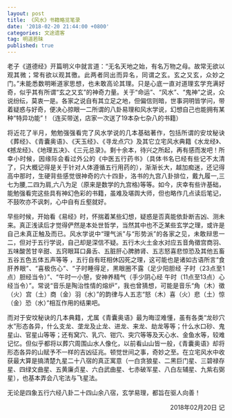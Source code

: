 ```yaml
---
layout: post
title: 《风水》书籍略览笔录
date: '2018-02-20 21:44:00 +0800'
categories: 文途遗客
tag: 明道若昧
published: true
---
```

<p align="justify">老子《道德经》开篇明义中就言道：“无名天地之始，有名万物之母。故常无欲以观其微；常有欲以观其徼。此两者同出而异名，同谓之玄。玄之又玄，众妙之门。”未能悉数明晰道家思想，也未敢高论其理。只是心底一直对道理玄学充满好奇，似乎其有所谓“玄之又玄”的神奇力量。关于“命运”、“风水”、“鬼神”之说，众说纷纭，莫衷一是。各家之说自有其立足之地，但偏信则暗，世事洞明皆学问，带着疑惑与好奇，便决心掠眼一二所谓的八卦易理和风水学说，幻想自己也能拥有某种“特异功能”！（连买带送，店家一次送了19本杂七杂八的书籍）</p>

<p align="justify">将近花了半月，勉勉强强看完了风水学说的几本基础著作，包括所谓的安坟秘诀《葬经》、《青囊奥语》、《天玉经》、《寻龙点穴》及其它立宅风水典籍《水龙经》、《撼龙经》、《地理五决》、《三元总录》。剩十余本，待兴之所起，再有感而发吧！所幸小时候，因缘际会看过外公的《中医五行药书》（具体书名已经有些记不太清了，只大概记得是关于针对人体遵循五行用药的），渐渐长大，越加痴迷，还记得高中那时，生硬背些感觉很神奇的六十四卦，洛书的九宫八卦排位，戴九履一,三七为腰,二四为肩,六八为足（原来是数学的九宫格)等等。如今，庆幸有些许基础，能勉强看完这些具有神幻色彩的书籍，虽难及堪舆大师，但也略作几点读后笔记，不鼓吹亦不讽刺，心中自有丘壑就好。</p>

<p align="justify">早些时候，开始看《易经》时，怀揣着某些幻想，疑惑是否真能依卦断吉凶、测未来。真正浅读后才觉得俨然是本处世哲学，当然其中也不乏某些玄学之理，或许是自己未真正触及而已。风水学说中“理气派”与“形势派”的各家之见，未敢辩思一二，但对于五行学说，自己却是深信不疑。五行木火土金水对应五音角徵宫商羽、五味酸苦甘辛甜、五窍眼耳口鼻舌、五脏肝心脾肺肾、五志怒喜悲惊恐及其他五畜五谷五色五体五声等等 ，五行自有旺相休囚死之理，这可能也是诸如古语所言“食肝养眼”、“喜极伤心”、“子时睡得足，黑眼圈不露（足少阳胆经 子时（23点至1点）胆经当令）”、“午时一小憩，安神养精气（手少阴心经 午时（11点至13点）心经当令）”。常说“音乐是陶治性情的熔炉”，我也曾猜想，可能是音乐“角（木）徵（火）宫（土）商（金）羽（水）”的韵律与人五志“怒（木）喜（火）悲（土）惊（金）恐（水）”相互作用的结果吧。</p>

<p align="justify">而对于安坟秘诀的几本典籍，尤属《青囊奥语》最为晦涩难懂，虽有各类“龙砂穴水”形态各异，什么支龙、垄龙及止龙、进龙、来龙、劫龙等等；什么水口砂、鬼星山、官星山等等；还有窝穴、乳穴、钳穴、突穴等等及天心水、金鱼水等，较难记忆。但似乎都将以葬穴周围山水人像化，以前看山山皆一般，《青囊奥语》却将形态各异的山赋予不一样的吉凶征兆。顿觉世间之事，奇妙之至。在立宅风水中收获最大算是搞清楚九星二十八宿的真正寓意（一白贪狼星、二黑巨门星、三碧禄存星、四绿文曲星、五黄廉贞星、六白武曲星、七赤破军星、八白左辅星、九紫右弼星），也基本弄会八宅法与飞星法。</p>

<p align="justify">无论是四象五行六经八卦二十四山余八宿，玄学易理，都旨在驱人向善！</p>

<p align="right">2018年02月20日 记</p>
